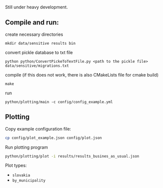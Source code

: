 Still under heavy development.

## Compile and run:


create necessary directories
```
mkdir data/sensitive results bin
```

convert pickle database to txt file

```
python python/ConvertPickeToTextFile.py <path to the pickle file> data/sensitive/migrations.txt
```

compile (if this does not work, there is also CMakeLists file for cmake build)
```
make
```

run
```
python/plotting/main -c config/config_example.yml
```

## Plotting

Copy example configuration file:
```bash
cp config/plot_example.json config/plot.json
```

Run plotting program
```bash
python/plotting/plot -i results/results_busines_as_usual.json
```

Plot types:
  * `slovakia`
  * `by_municipality`
